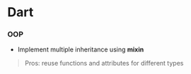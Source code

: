# Dart

### OOP
+ Implement multiple inheritance using **mixin**
> Pros: reuse functions and attributes for different types
